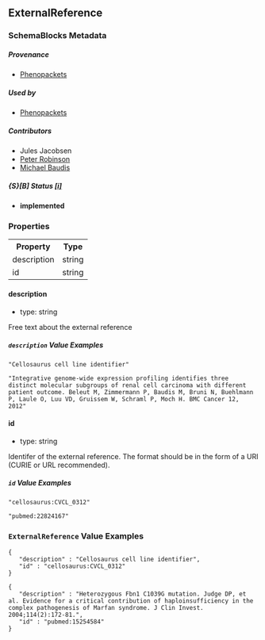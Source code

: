 ## ExternalReference

### SchemaBlocks Metadata

##### Provenance  

* [Phenopackets](https://github.com/phenopackets/phenopacket-schema/blob/master/docs/externalreference.rst)  

##### Used by  

* [Phenopackets](https://github.com/phenopackets/phenopacket-schema/blob/master/docs/externalreference.rst)  

##### Contributors  

* Jules Jacobsen  
* [Peter Robinson](https://orcid.org/0000-0002-0736-91998)  
* [Michael Baudis](https://orcid.org/0000-0002-9903-4248)  

##### {S}[B] Status  [[i]](https://schemablocks.org/about/sb-status-levels.html)

* __implemented__  

<!--more-->

### Properties

<table>
  <tr>
    <th>Property</th>
    <th>Type</th>
  </tr>
  <tr>
    <td>description</td>
    <td>string</td>
  </tr>
  <tr>
    <td>id</td>
    <td>string</td>
  </tr>

</table>

    
#### description

* type: string

Free text about the external reference

##### `description` Value Examples  

```
"Cellosaurus cell line identifier"
```
```
"Integrative genome-wide expression profiling identifies three distinct molecular subgroups of renal cell carcinoma with different patient outcome. Beleut M, Zimmermann P, Baudis M, Bruni N, Buehlmann P, Laule O, Luu VD, Gruissem W, Schraml P, Moch H. BMC Cancer 12, 2012"
```
    
#### id

* type: string

Identifer of the external reference. The format should be in the form
of a URI (CURIE or URL recommended).


##### `id` Value Examples  

```
"cellosaurus:CVCL_0312"
```
```
"pubmed:22824167"
```

### `ExternalReference` Value Examples  

```
{
   "description" : "Cellosaurus cell line identifier",
   "id" : "cellosaurus:CVCL_0312"
}
```
```
{
   "description" : "Heterozygous Fbn1 C1039G mutation. Judge DP, et al. Evidence for a critical contribution of haploinsufficiency in the complex pathogenesis of Marfan syndrome. J Clin Invest. 2004;114(2):172-81.",
   "id" : "pubmed:15254584"
}
```

